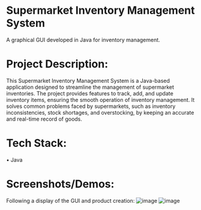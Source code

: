 # Supermarket Inventory Management System
A graphical GUI developed in Java for inventory management.
# Project Description:
This Supermarket Inventory Management System is a Java-based application designed to streamline the management of supermarket inventories. The project provides features to track, add, and update inventory items, ensuring the smooth operation of inventory management. It solves common problems faced by supermarkets, such as inventory inconsistencies, stock shortages, and overstocking, by keeping an accurate and real-time record of goods.
# Tech Stack:
• Java
# Screenshots/Demos:
Following a display of the GUI and product creation:
![image](https://github.com/user-attachments/assets/f23d3747-d410-470e-be4c-31a09c993650)
![image](https://github.com/user-attachments/assets/583c7573-a56c-4883-8923-2210535065b3)



  

